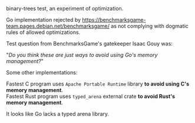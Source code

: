 
binary-trees test, an experiment of optimization.

Go implementation rejected by https://benchmarksgame-team.pages.debian.net/benchmarksgame/ as not complying with dogmatic rules of allowed optimizations.

Test question from BenchmarksGame's gatekeeper Isaac Gouy was:

"_Do you think these are just ways to avoid using Go's memory management?_"


Some other implementations:

Fastest C program uses `Apache Portable Runtime` library **to avoid using C's memory management**.  
Fastest Rust program uses `typed_arena` external crate **to avoid Rust's memory management**.

It looks like Go lacks a typed arena library.
